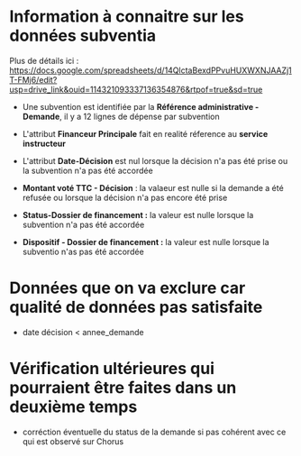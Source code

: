# Information à connaitre sur les données subventia
Plus de détails ici : https://docs.google.com/spreadsheets/d/14QlctaBexdPPvuHUXWXNJAAZj1T-FMj6/edit?usp=drive_link&ouid=114321093337136354876&rtpof=true&sd=true

- Une subvention est identifiée par la **Référence administrative - Demande**, il y a 12 lignes de dépense par subvention 

- L'attribut **Financeur Principale** fait en realité réference au **service instructeur**

- L'attribut **Date-Décision** est nul lorsque la décision n'a pas été prise ou la subvention n'a pas été accordée 

- **Montant voté TTC - Décision** : la valaeur est nulle si la demande a été refusée ou lorsque la décision n'a pas encore été prise

- **Status-Dossier de financement :** la valeur est nulle lorsque la subvention n'a pas été accordée

- **Dispositif - Dossier de financement :** la valeur est nulle lorsque la subventio n'as pas été accordée

# Données que on va exclure car qualité de données pas satisfaite 

- date décision < annee_demande

# Vérification ultérieures qui pourraient être faites dans un deuxième temps

- corréction éventuelle du status de la demande si pas cohérent avec ce qui est observé sur Chorus
